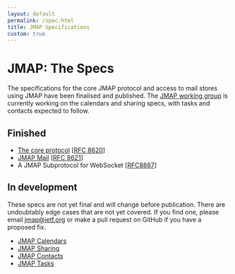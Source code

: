 ```yaml
---
layout: default
permalink: /spec.html
title: JMAP Specifications
custom: true
---
```


# JMAP: The Specs

The specifications for the core JMAP protocol and access to mail stores using JMAP have been finalised and published. The [JMAP working group](https://datatracker.ietf.org/wg/jmap/about/) is currently working on the calendars and sharing specs, with tasks and contacts expected to follow.

## Finished

* [The core protocol](spec-core.html) [[RFC 8620](https://tools.ietf.org/html/rfc8620)]
* [JMAP Mail](spec-mail.html) [[RFC 8621](https://tools.ietf.org/html/rfc8621)]
* A JMAP Subprotocol for WebSocket [[RFC8887](https://www.rfc-editor.org/rfc/rfc8887.html)]

## In development

These specs are not yet final and will change before publication. There are undoubtably edge cases that are not yet covered. If you find one, please email [jmap@ietf.org](mailto:jmap@ietf.org) or make a pull request on GitHub if you have a proposed fix.

* [JMAP Calendars](spec-calendars.html)
* [JMAP Sharing](spec-sharing.html)
* [JMAP Contacts](spec-contacts.html)
* [JMAP Tasks](spec-tasks.html)
